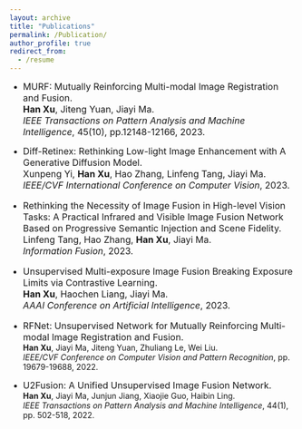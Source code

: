 ```yaml
---
layout: archive
title: "Publications"
permalink: /Publication/
author_profile: true
redirect_from:
  - /resume
---
```


* <font size=3>MURF: Mutually Reinforcing Multi-modal Image Registration and Fusion.<br>
<b>Han Xu</b>, Jiteng Yuan, Jiayi Ma.<br>
<i>IEEE Transactions on Pattern Analysis and Machine Intelligence</i>, 45(10), pp.12148-12166, 2023.</font>

* <font size=3>Diff-Retinex: Rethinking Low-light Image Enhancement with A Generative Diffusion Model.<br>
Xunpeng Yi, <b>Han Xu</b>, Hao Zhang, Linfeng Tang, Jiayi Ma.<br>
*IEEE/CVF International Conference on Computer Vision*, 2023.

* <font size=3>Rethinking the Necessity of Image Fusion in High-level Vision Tasks: A Practical Infrared and Visible Image Fusion Network Based on Progressive Semantic Injection and Scene Fidelity.</font><br>
Linfeng Tang, Hao Zhang, <b>Han Xu</b>, Jiayi Ma.<br>
*Information Fusion*, 2023.

* <font size=3>Unsupervised Multi-exposure Image Fusion Breaking Exposure Limits via Contrastive Learning.</font><br>
 <b>Han Xu</b>, Haochen Liang, Jiayi Ma. <br>
*AAAI Conference on Artificial Intelligence*, 2023.

* RFNet: Unsupervised Network for Mutually Reinforcing Multi-modal Image Registration and Fusion.</font><br>
<b>Han Xu</b>, Jiayi Ma, Jiteng Yuan, Zhuliang Le, Wei Liu.<br>
*IEEE/CVF Conference on Computer Vision and Pattern Recognition*, pp. 19679-19688, 2022.

* <font size=3>U2Fusion: A Unified Unsupervised Image Fusion Network.</font><br>
<b>Han Xu</b>, Jiayi Ma, Junjun Jiang, Xiaojie Guo, Haibin Ling.<br>
*IEEE Transactions on Pattern Analysis and Machine Intelligence*, 44(1), pp. 502-518, 2022.
